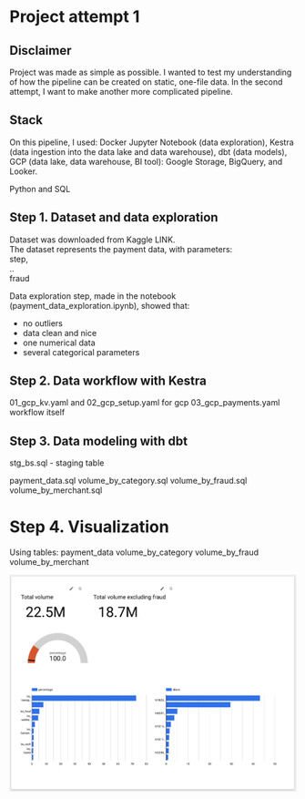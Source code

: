 # Project attempt 1

## Disclaimer

Project was made as simple as possible. 
I wanted to test my understanding of how the pipeline can be created on static, one-file data. 
In the second attempt, I want to make another more complicated pipeline.

## Stack

On this pipeline, I used:
Docker
Jupyter Notebook (data exploration), 
Kestra (data ingestion into the data lake and data warehouse), 
dbt (data models), 
GCP (data lake, data warehouse, BI tool): Google Storage, BigQuery, and Looker.

Python and SQL

## Step 1. Dataset and data exploration

Dataset was downloaded from Kaggle LINK.  
The dataset represents the payment data, with parameters:  
step,  
..  
fraud

Data exploration step, made in the notebook (payment_data_exploration.ipynb), showed that:

- no outliers
- data clean and nice
- one numerical data
- several categorical parameters 

## Step 2. Data workflow with Kestra

01_gcp_kv.yaml and 02_gcp_setup.yaml for gcp
03_gcp_payments.yaml workflow itself

## Step 3. Data modeling with dbt

stg_bs.sql - staging table

payment_data.sql
volume_by_category.sql
volume_by_fraud.sql
volume_by_merchant.sql

# Step 4. Visualization

Using tables:
payment_data
volume_by_category
volume_by_fraud
volume_by_merchant

![alt text](image.png)